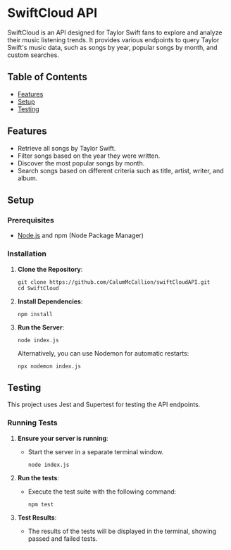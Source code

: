 # SwiftCloud API

SwiftCloud is an API designed for Taylor Swift fans to explore and analyze their music listening trends. It provides various endpoints to query Taylor Swift's music data, such as songs by year, popular songs by month, and custom searches.

## Table of Contents

- [Features](#features)
- [Setup](#setup)
- [Testing](#testing)

## Features

- Retrieve all songs by Taylor Swift.
- Filter songs based on the year they were written.
- Discover the most popular songs by month.
- Search songs based on different criteria such as title, artist, writer, and album.

## Setup

### Prerequisites

- [Node.js](https://nodejs.org/en/download/) and npm (Node Package Manager)

### Installation

1. **Clone the Repository**:

   ```
   git clone https://github.com/CalumMcCallion/swiftCloudAPI.git
   cd SwiftCloud
   ```

2. **Install Dependencies**:

   ```
   npm install
   ```

3. **Run the Server**:

   ```
   node index.js
   ```

   Alternatively, you can use Nodemon for automatic restarts:

   ```
   npx nodemon index.js
   ```

## Testing

This project uses Jest and Supertest for testing the API endpoints.

### Running Tests

1. **Ensure your server is running**:

   - Start the server in a separate terminal window.
     ```
     node index.js
     ```

2. **Run the tests**:

   - Execute the test suite with the following command:
     ```
     npm test
     ```

3. **Test Results**:
   - The results of the tests will be displayed in the terminal, showing passed and failed tests.
